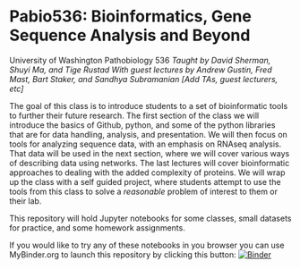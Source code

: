 # Pabio536: Bioinformatics, Gene Sequence Analysis and Beyond
University of Washington
Pathobiology 536
*Taught by David Sherman, Shuyi Ma, and Tige Rustad
With guest lectures by Andrew Gustin, Fred Mast, Bart Staker, and Sandhya Subramanian [Add TAs, guest lecturers, etc]*

The goal of this class is to introduce students to a set of bioinformatic tools to further their future research. The first section of the class we will introduce the basics of Github, python, and some of the python libraries that are for data handling, analysis, and presentation.  We will then focus on tools for analyzing sequence data, with an emphasis on RNAseq analysis. That data will be used in the next section, where we will cover various ways of describing data using networks. The last lectures will cover bioinformatic approaches to dealing with the added complexity of proteins. We will wrap up the class with a self guided project, where students attempt to use the tools from this class to solve a *reasonable* problem of interest to them or their lab. 

This repository will hold Jupyter notebooks for some classes, small datasets for practice, and some homework assignments. 

If you would like to try any of these notebooks in you browser you can use MyBinder.org to launch this repository by clicking this button: [![Binder](https://mybinder.org/badge_logo.svg)](https://mybinder.org/v2/gh/trustad/Pabio536/master)
